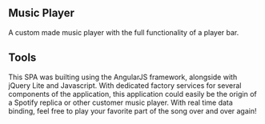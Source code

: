 ## Music Player

A custom made music player with the full functionality of a player bar.

## Tools

This SPA was builting using the AngularJS framework, alongside with jQuery Lite and Javascript. With dedicated factory services for several components of the application, this application could easily be the origin of a Spotify replica or other customer music player. With real time data binding, feel free to play your favorite part of the song over and over again! 